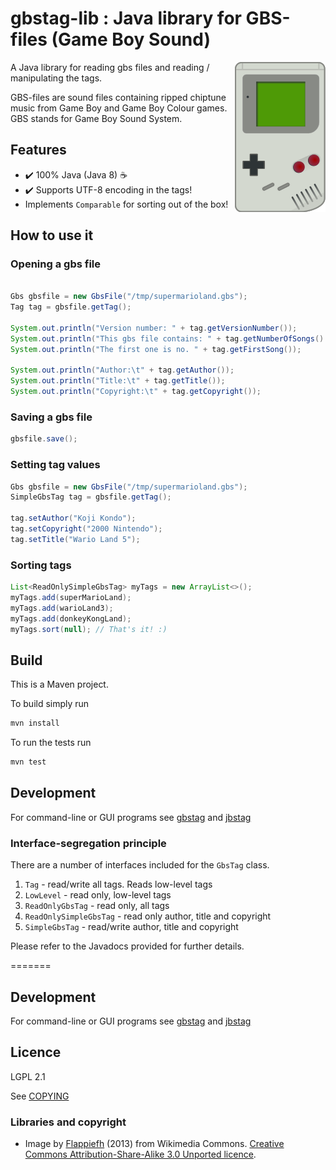 # gbstag-lib : Java library for GBS-files (Game Boy Sound)
<img src="gameboy.png" alt="Game Boy" align="right">

A Java library for reading gbs files and reading / manipulating the tags.

GBS-files are sound files containing ripped chiptune music from Game Boy and
Game Boy Colour games. GBS stands for Game Boy Sound System.


## Features
* :heavy_check_mark: 100% Java (Java 8) :coffee:
* :heavy_check_mark: Supports UTF-8 encoding in the tags!
* Implements <code>Comparable</code> for sorting out of the box!

## How to use it

### Opening a gbs file
```java

Gbs gbsfile = new GbsFile("/tmp/supermarioland.gbs");
Tag tag = gbsfile.getTag();

System.out.println("Version number: " + tag.getVersionNumber());
System.out.println("This gbs file contains: " + tag.getNumberOfSongs() + " songs");
System.out.println("The first one is no. " + tag.getFirstSong());

System.out.println("Author:\t" + tag.getAuthor());
System.out.println("Title:\t" + tag.getTitle());
System.out.println("Copyright:\t" + tag.getCopyright());
```

### Saving a gbs file
```java
gbsfile.save();
```

### Setting tag values
```java
Gbs gbsfile = new GbsFile("/tmp/supermarioland.gbs");
SimpleGbsTag tag = gbsfile.getTag();

tag.setAuthor("Koji Kondo");
tag.setCopyright("2000 Nintendo");
tag.setTitle("Wario Land 5");
```

### Sorting tags
```java
List<ReadOnlySimpleGbsTag> myTags = new ArrayList<>();
myTags.add(superMarioLand);
myTags.add(warioLand3);
myTags.add(donkeyKongLand);
myTags.sort(null); // That's it! :)
```

## Build
This is a Maven project.

To build simply run
```sh
mvn install
```

To run the tests run
```sh
mvn test
```



## Development
For command-line or GUI programs see [gbstag](https://www.github.com/ullenius/gbstag) and [jbstag](https://www.github.com/ullenius/jbstag)

### Interface-segregation principle
There are a number of interfaces included for the <code>GbsTag</code> class.

1. <code>Tag</code> - read/write all tags. Reads low-level tags
1. <code>LowLevel</code> - read only, low-level tags
1. <code>ReadOnlyGbsTag</code> - read only, all tags
1. <code>ReadOnlySimpleGbsTag</code> - read only author, title and copyright
1. <code>SimpleGbsTag</code> - read/write author, title and copyright

Please refer to the Javadocs provided for further details.


=======
## Development
For command-line or GUI programs see [gbstag](https://www.github.com/ullenius/gbstag) and [jbstag](https://www.github.com/ullenius/jbstag)

## Licence
LGPL 2.1

See [COPYING](COPYING)

### Libraries and copyright
* Image by [Flappiefh](https://fr.wikipedia.org/wiki/Utilisateur:Flappiefh) (2013) from Wikimedia Commons. [Creative Commons Attribution-Share-Alike 3.0 Unported licence](https://creativecommons.org/licenses/by-sa/3.0/deed.en).
